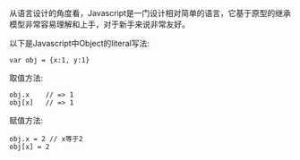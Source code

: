 从语言设计的角度看，Javascript是一门设计相对简单的语言，它基于原型的继承模型非常容易理解和上手，对于新手来说非常友好。

以下是Javascript中Object的literal写法:
```
var obj = {x:1, y:1}
```

取值方法:
```
obj.x    // => 1
obj[x]   // => 1
```

赋值方法:
```
obj.x = 2 // x等于2
obj[x] = 2
```
